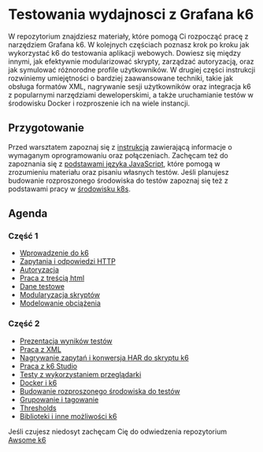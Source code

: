 # Testowania wydajnosci z Grafana k6

W repozytorium znajdziesz materiały, które pomogą Ci rozpocząć pracę z narzędziem Grafana k6. W kolejnych częściach poznasz krok po kroku jak wykorzystać k6 do testowania aplikacji webowych. Dowiesz się między innymi, jak efektywnie modularizować skrypty, zarządzać autoryzacją, oraz jak symulować różnorodne profile użytkowników. W drugiej części instrukcji rozwiniemy umiejętności o bardziej zaawansowane techniki, takie jak obsługa formatów XML, nagrywanie sesji użytkowników oraz integracja k6 z popularnymi narzędziami deweloperskimi, a także uruchamianie testów w środowisku Docker i rozproszenie ich na wiele instancji.

## Przygotowanie

Przed warsztatem zapoznaj się z [instrukcją](./000-installation-and-verification.md) zawierającą informacje o wymaganym oprogramowaniu oraz połączeniach. Zachęcam też do zapoznania się z [podstawami języka JavaScript](./A-podstawy-JS.md), które pomogą w zrozumieniu materiału oraz pisaniu własnych testów. Jeśli planujesz budowanie rozproszonego środowiska do testów zapoznaj się też z podstawami pracy w [środowisku k8s](./B-podstawy-k8s.md).

## Agenda

### Część 1
* [Wprowadzenie do k6](part-1/110-wprowadzenie.md)
* [Zapytania i odpowiedzi HTTP](part-1/120-zapytania.md)
* [Autoryzacja](part-1/130-autoryzacja.md)
* [Praca z treścią html](part-1/170-html.md)
* [Dane testowe](part-1/140-dane-testowe.md)
* [Modularyzacja skryptów](part-1/150-modularyzacja.md)
* [Modelowanie obciążenia](part-1/160-modelowanie-obciazenia.md)

### Część 2
* [Prezentacja wyników testów](part-2/280-result-output.md)
* [Praca z XML](part-2/230-xml.md)
* [Nagrywanie zapytań i konwersja HAR do skryptu k6](part-2/210-nagrywanie-zapytan.md)
* [Praca z k6 Studio](part-2/230-k6-studio.md)
* [Testy z wykorzystaniem przeglądarki](part-2/220-k6-browser.md)
* [Docker i k6](part-2/250-running-in-docker.md)
* [Budowanie rozproszonego środowiska do testów](part-2/260-distributed-testing.md)
* [Grupowanie i tagowanie](part-2/270-tagowanie-i-grupowanie.md)
* [Thresholds](part-2/290-tresholds.md)
* [Biblioteki i inne możliwości k6]()

Jeśli czujesz niedosyt zachęcam Cię do odwiedzenia repozytorium [Awsome k6](https://github.com/grafana/awesome-k6)

